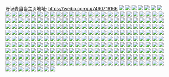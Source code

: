 讶讶麦当当主页地址: https://weibo.com/u/7460716166 
![](https://wx4.sinaimg.cn/mw2000/0088Up5Ily1h8vd6i9vx9j32c0340kjl.jpg) 
![](https://wx4.sinaimg.cn/mw2000/0088Up5Ily1h8vd6l9kphj31sc2dshdu.jpg) 
![](https://wx4.sinaimg.cn/mw2000/0088Up5Ily1h8vd6j876jj32c0340qv5.jpg) 
![](https://wx4.sinaimg.cn/mw2000/0088Up5Ily1h8vd6myfbvj31sc2dsb2a.jpg) 
![](https://wx4.sinaimg.cn/mw2000/0088Up5Ily1h8ryci4y43j30u0140n54.jpg) 
![](https://wx4.sinaimg.cn/mw2000/0088Up5Ily1h8ry97pwo1j30u01sw0z2.jpg) 
![](https://wx4.sinaimg.cn/mw2000/0088Up5Ily1h8ry9ltydrj30u01hc13q.jpg) 
![](https://wx4.sinaimg.cn/mw2000/0088Up5Ily1h8qk2e1x9uj30j10xq0z1.jpg) 
![](https://wx4.sinaimg.cn/mw2000/0088Up5Ily1h8qjzidc37j30wl122tja.jpg) 
![](https://wx4.sinaimg.cn/mw2000/0088Up5Ily1h8prq9f43yj30go0gotau.jpg) 
![](https://wx4.sinaimg.cn/mw2000/0088Up5Ily1h8pd36bje9j30u0140tlr.jpg) 
![](https://wx4.sinaimg.cn/mw2000/0088Up5Ily1h8pd4o9cp8j32c0340npe.jpg) 
![](https://wx4.sinaimg.cn/mw2000/0088Up5Ily1h8opvgpgsuj30ty12g4bo.jpg) 
![](https://wx4.sinaimg.cn/mw2000/0088Up5Ily1h8opvh7basj30u01henbd.jpg) 
![](https://wx4.sinaimg.cn/mw2000/0088Up5Ily1h8opvg9j7pj30u01heqei.jpg) 
![](https://wx4.sinaimg.cn/mw2000/0088Up5Ily1h8opvhjkk8j30tw0tw46s.jpg) 
![](https://wx4.sinaimg.cn/mw2000/0088Up5Ily1h8opvht4sij30u41cqgwx.jpg) 
![](https://wx4.sinaimg.cn/mw2000/0088Up5Ily1h8opq6rfvcj31r03401kz.jpg) 
![](https://wx4.sinaimg.cn/mw2000/0088Up5Ily1h8opq3w77tj31r0340qv6.jpg) 
![](https://wx4.sinaimg.cn/mw2000/0088Up5Ily1h8opo0w0jej30b40b4gma.jpg) 
![](https://wx4.sinaimg.cn/mw2000/0088Up5Ily1h8o088snf4j30u00nw13e.jpg) 
![](https://wx4.sinaimg.cn/mw2000/0088Up5Ily1h8l050zxtmj30ku0k2wh0.jpg) 
![](https://wx4.sinaimg.cn/mw2000/0088Up5Ily1h8iiecdt0xj31gh35skjl.jpg) 
![](https://wx4.sinaimg.cn/mw2000/0088Up5Ily1h8c03rwq19j30tg0scafq.jpg) 
![](https://wx4.sinaimg.cn/mw2000/0088Up5Ily1h83l39944yj32bc2bc4qq.jpg) 
![](https://wx4.sinaimg.cn/mw2000/0088Up5Ily1h83l3ceg6uj32bc334x6q.jpg) 
![](https://wx4.sinaimg.cn/mw2000/0088Up5Ily1h83l37v974j32b42b41kx.jpg) 
![](https://wx4.sinaimg.cn/mw2000/0088Up5Ily1h83l3ak11dj32bc2bcqv5.jpg) 
![](https://wx4.sinaimg.cn/mw2000/0088Up5Ily1h83l3d7wk2j32b42b4qv5.jpg) 
![](https://wx4.sinaimg.cn/mw2000/0088Up5Ily1h7rvdztklfj30qo0zkwk8.jpg) 
![](https://wx4.sinaimg.cn/mw2000/0088Up5Ily1h7rveb4tc8j30ed0ek0sj.jpg) 
![](https://wx4.sinaimg.cn/mw2000/0088Up5Ily1h7rvespbvxj30qo0qo3yf.jpg) 
![](https://wx4.sinaimg.cn/mw2000/0088Up5Ily1h7rvdzh97qj30qo0z6789.jpg) 
![](https://wx4.sinaimg.cn/mw2000/0088Up5Ily1h7opqqq210j30dq0dqjsr.jpg) 
![](https://wx4.sinaimg.cn/mw2000/0088Up5Ily1h7od334pbgj31uk2dsx6p.jpg) 
![](https://wx4.sinaimg.cn/mw2000/0088Up5Ily1h7od34o2oej31uk2eo1ky.jpg) 
![](https://wx4.sinaimg.cn/mw2000/0088Up5Ily1h7od2z5dstj31u22gob2a.jpg) 
![](https://wx4.sinaimg.cn/mw2000/0088Up5Ily1h7od37hjwhj31ro2ccnpd.jpg) 
![](https://wx4.sinaimg.cn/mw2000/0088Up5Ily1h7od39nxedj31w02iob2a.jpg) 
![](https://wx4.sinaimg.cn/mw2000/0088Up5Ily1h7od3bx120j31cw1ya7wh.jpg) 
![](https://wx4.sinaimg.cn/mw2000/0088Up5Ily1h7od35zun0j31ih29qu0x.jpg) 
![](https://wx4.sinaimg.cn/mw2000/0088Up5Ily1h7od2zpbqyj30qo0zkdtg.jpg) 
![](https://wx4.sinaimg.cn/mw2000/0088Up5Ily1h7od305sihj30qo0zkaob.jpg) 
![](https://wx4.sinaimg.cn/mw2000/0088Up5Ily1h7n5e71sozj30sg0sgq7v.jpg) 
![](https://wx4.sinaimg.cn/mw2000/0088Up5Ily1h7htsccdn9j32bc2bckjl.jpg) 
![](https://wx4.sinaimg.cn/mw2000/0088Up5Ily1h7hai5x6xcj31gq0vqdgv.jpg) 
![](https://wx4.sinaimg.cn/mw2000/0088Up5Ily1h7haitfx7gj32a81c8gni.jpg) 
![](https://wx4.sinaimg.cn/mw2000/0088Up5Ily1h7g7syouebj31zy2nyamc.jpg) 
![](https://wx4.sinaimg.cn/mw2000/0088Up5Ily1h7fiwqko4ij31y62xa7wl.jpg) 
![](https://wx4.sinaimg.cn/mw2000/0088Up5Ily1h7fiwnvgsoj32bc334b2e.jpg) 
![](https://wx4.sinaimg.cn/mw2000/0088Up5Ily1h7dxlz2cvij32c030gqbp.jpg) 
![](https://wx4.sinaimg.cn/mw2000/0088Up5Ily1h7dxm0hry2j32c034019c.jpg) 
![](https://wx4.sinaimg.cn/mw2000/0088Up5Ily1h7dxm1ntnzj31sc1scu0x.jpg) 
![](https://wx4.sinaimg.cn/mw2000/0088Up5Ily1h7dxlxob9pj32c0340kjm.jpg) 
![](https://wx4.sinaimg.cn/mw2000/0088Up5Ily1h7avbzfzn3j33402c0dvb.jpg) 
![](https://wx4.sinaimg.cn/mw2000/0088Up5Ily1h7avc0tmkyj32c03407cd.jpg) 
![](https://wx4.sinaimg.cn/mw2000/0088Up5Ily1h7avc1m9jcj318n1uy1kx.jpg) 
![](https://wx4.sinaimg.cn/mw2000/0088Up5Ily1h7avc295bej32bc3341kl.jpg) 
![](https://wx4.sinaimg.cn/mw2000/0088Up5Ily1h7aikw2u08j30u00zcjtu.jpg) 
![](https://wx4.sinaimg.cn/mw2000/0088Up5Ily1h77g6jqjxyj30qo0dd74k.jpg) 
![](https://wx4.sinaimg.cn/mw2000/0088Up5Ily1h76x5t6ibvj30zk0qodn9.jpg) 
![](https://wx4.sinaimg.cn/mw2000/0088Up5Ily1h73vh6p2o8j31em1viq6h.jpg) 
![](https://wx4.sinaimg.cn/mw2000/0088Up5Ily1h73vgojmobj31w02iowjb.jpg) 
![](https://wx4.sinaimg.cn/mw2000/0088Up5Ily1h73vgvm7qlj31w02ioe81.jpg) 
![](https://wx4.sinaimg.cn/mw2000/0088Up5Ily1h73vh30fb9j31w02ionpd.jpg) 
![](https://wx4.sinaimg.cn/mw2000/0088Up5Ily1h73dtuvkd7j30qo0ouaa8.jpg) 
![](https://wx4.sinaimg.cn/mw2000/0088Up5Ily1h72r1d5q4sj30u0140q7t.jpg) 
![](https://wx4.sinaimg.cn/mw2000/0088Up5Ily1h72kanays3j30ax0gd3zd.jpg) 
![](https://wx4.sinaimg.cn/mw2000/0088Up5Ily1h71kzl2hqrj30u0140t9h.jpg) 
![](https://wx4.sinaimg.cn/mw2000/0088Up5Ily1h71kzlg6vcj30u017ptee.jpg) 
![](https://wx4.sinaimg.cn/mw2000/0088Up5Ily1h71kzkdfngj30u01400ug.jpg) 
![](https://wx4.sinaimg.cn/mw2000/0088Up5Ily1h71kzpe78vj30sg0sg7bl.jpg) 
![](https://wx4.sinaimg.cn/mw2000/0088Up5Ily1h71kzowot2j31ro2cxe81.jpg) 
![](https://wx4.sinaimg.cn/mw2000/0088Up5Ily1h71kznfdosj31w01w01ij.jpg) 
![](https://wx4.sinaimg.cn/mw2000/0088Up5Ily1h71kzjx62oj30u0140tea.jpg) 
![](https://wx4.sinaimg.cn/mw2000/0088Up5Ily1h71kzlw7fsj30u00u0gvk.jpg) 
![](https://wx4.sinaimg.cn/mw2000/0088Up5Ily1h71kzmkyk1j30u0140di0.jpg) 
![](https://wx4.sinaimg.cn/mw2000/0088Up5Ily1h7154ru51kj31w01w0428.jpg) 
![](https://wx4.sinaimg.cn/mw2000/0088Up5Ily1h70jga8zhij31w02io7wh.jpg) 
![](https://wx4.sinaimg.cn/mw2000/0088Up5Ily1h6zdt35hnbj30u00u0wf0.jpg) 
![](https://wx4.sinaimg.cn/mw2000/0088Up5Ily1h6ybbcvcvbj32b42b47lz.jpg) 
![](https://wx4.sinaimg.cn/mw2000/0088Up5Ily1h6yb6w877kj30u0140ahc.jpg) 
![](https://wx4.sinaimg.cn/mw2000/0088Up5Ily1h6yb6wka9ej30u00u0q6s.jpg) 
![](https://wx4.sinaimg.cn/mw2000/0088Up5Ily1h6yb6wtf0gj30u00u0gnc.jpg) 
![](https://wx4.sinaimg.cn/mw2000/0088Up5Ily1h6yb6x2xntj30u00ycgs8.jpg) 
![](https://wx4.sinaimg.cn/mw2000/0088Up5Ily1h6yb6xfe8yj30u013z7bs.jpg) 
![](https://wx4.sinaimg.cn/mw2000/0088Up5Ily1h6yb6xpwdzj30u00u0n15.jpg) 
![](https://wx4.sinaimg.cn/mw2000/0088Up5Ily1h6yb6y2rq3j30u0140n4p.jpg) 
![](https://wx4.sinaimg.cn/mw2000/0088Up5Ily1h6yb6yfcpaj30u0140jur.jpg) 
![](https://wx4.sinaimg.cn/mw2000/0088Up5Ily1h6yb6yo5udj30u00u0tcj.jpg) 
![](https://wx4.sinaimg.cn/mw2000/0088Up5Ily1h6x0o5hoepj30u00u043o.jpg) 
![](https://wx4.sinaimg.cn/mw2000/0088Up5Ily1h6x0pb745lj30u00u0dps.jpg) 
![](https://wx4.sinaimg.cn/mw2000/0088Up5Ily1h6x0pbhhctj30u00u0wkp.jpg) 
![](https://wx4.sinaimg.cn/mw2000/0088Up5Ily1h6x0rsgob1j30u00u0437.jpg) 
![](https://wx4.sinaimg.cn/mw2000/0088Up5Ily1h6x0rsrqpvj30u00u0q56.jpg) 
![](https://wx4.sinaimg.cn/mw2000/0088Up5Ily1h6x0rt08ryj30u0140q4i.jpg) 
![](https://wx4.sinaimg.cn/mw2000/0088Up5Ily1h6x0rtm9r1j30u014041p.jpg) 
![](https://wx4.sinaimg.cn/mw2000/0088Up5Ily1h6x0sxnkupj30u0140djf.jpg) 
![](https://wx4.sinaimg.cn/mw2000/0088Up5Ily1h6x0sxz8v6j30u0140n1z.jpg) 
![](https://wx4.sinaimg.cn/mw2000/0088Up5Ily1h6uo9co6huj32c02c04qs.jpg) 
![](https://wx4.sinaimg.cn/mw2000/0088Up5Ily1h6uoorr63lj30u01400x7.jpg) 
![](https://wx4.sinaimg.cn/mw2000/0088Up5Ily1h6uopflcypj30u01t0aez.jpg) 
![](https://wx4.sinaimg.cn/mw2000/0088Up5Ily1h6uoqdggiwj30zb0u0gre.jpg) 
![](https://wx4.sinaimg.cn/mw2000/0088Up5Ily1h6uoqu8x6uj30u0140whu.jpg) 
![](https://wx4.sinaimg.cn/mw2000/0088Up5Ily1h6uorna4jkj30u014043g.jpg) 
![](https://wx4.sinaimg.cn/mw2000/0088Up5Ily1h6uos4fxp4j30u0140dl4.jpg) 
![](https://wx4.sinaimg.cn/mw2000/0088Up5Ily1h6uoshor1tj30u01407ds.jpg) 
![](https://wx4.sinaimg.cn/mw2000/0088Up5Ily1h6uot2notzj30u0140wkk.jpg) 
![](https://wx4.sinaimg.cn/mw2000/0088Up5Ily1h6ua3b10tzj30ds0dsq4s.jpg) 
![](https://wx4.sinaimg.cn/mw2000/0088Up5Ily1h6r5agpbutj32bc334kjl.jpg) 
![](https://wx4.sinaimg.cn/mw2000/0088Up5Ily1h6r4piteu0j32c0340b2a.jpg) 
![](https://wx4.sinaimg.cn/mw2000/0088Up5Ily1h6r4pkoaesj31qr2ciqv5.jpg) 
![](https://wx4.sinaimg.cn/mw2000/0088Up5Ily1h6r4ppilkvj32c0340b2a.jpg) 
![](https://wx4.sinaimg.cn/mw2000/0088Up5Ily1h6r4ppzsq9j30u0140abe.jpg) 
![](https://wx4.sinaimg.cn/mw2000/0088Up5Ily1h6r4pmm51rj32c02qw1ky.jpg) 
![](https://wx4.sinaimg.cn/mw2000/0088Up5Ily1h6r4ps84boj32c02c04qq.jpg) 
![](https://wx4.sinaimg.cn/mw2000/0088Up5Ily1h69qlrnqylj30u0140tbn.jpg) 
![](https://wx4.sinaimg.cn/mw2000/0088Up5Ily1h69qqsofuwj30u014575z.jpg) 
![](https://wx4.sinaimg.cn/mw2000/0088Up5Ily1h69qlwexgoj32c0340npe.jpg) 
![](https://wx4.sinaimg.cn/mw2000/0088Up5Ily1h69qm6kckfj32402tcu0x.jpg) 
![](https://wx4.sinaimg.cn/mw2000/0088Up5Ily1h69qm17xspj32c0340tka.jpg) 
![](https://wx4.sinaimg.cn/mw2000/0088Up5Ily1h69qrnoeckj30ge0re0t9.jpg) 
![](https://wx4.sinaimg.cn/mw2000/0088Up5Ily1h69qqt0i1hj30u0140my7.jpg) 
![](https://wx4.sinaimg.cn/mw2000/0088Up5Ily1h69qlub3pjj31w01w0gqh.jpg) 
![](https://wx4.sinaimg.cn/mw2000/0088Up5Ily1h69qltmue8j30u0140dic.jpg) 
![](https://wx4.sinaimg.cn/mw2000/0088Up5Ily1h60rec808sj31r034046m.jpg) 
![](https://wx4.sinaimg.cn/mw2000/0088Up5Ily1h5x8nievkkj30u01t07go.jpg) 
![](https://wx4.sinaimg.cn/mw2000/0088Up5Ily1h5ve2gx3z6j30u0140wpl.jpg) 
![](https://wx4.sinaimg.cn/mw2000/0088Up5Ily1h5ve18l3jsj30u0140n2f.jpg) 
![](https://wx4.sinaimg.cn/mw2000/0088Up5Ily1h5vdxl5h4pj30u0140wnn.jpg) 
![](https://wx4.sinaimg.cn/mw2000/0088Up5Ily1h5vdxlwyu4j30u014046s.jpg) 
![](https://wx4.sinaimg.cn/mw2000/0088Up5Ily1h5vdxlhmyqj30u013zgu4.jpg) 
![](https://wx4.sinaimg.cn/mw2000/0088Up5Ily1h5ve18b8ldj30u0140jwj.jpg) 
![](https://wx4.sinaimg.cn/mw2000/0088Up5Ily1h5ve4uix91j30u00u0wjn.jpg) 
![](https://wx4.sinaimg.cn/mw2000/0088Up5Ily1h5ve17ym9rj30u01407bd.jpg) 
![](https://wx4.sinaimg.cn/mw2000/0088Up5Ily1h5ve1a9xabj30u0140tfi.jpg) 
![](https://wx4.sinaimg.cn/mw2000/0088Up5Ily1h5to9xbcroj31w01w07tl.jpg) 
![](https://wx4.sinaimg.cn/mw2000/0088Up5Ily1h5sj8z6pxzj32c03401ky.jpg) 
![](https://wx4.sinaimg.cn/mw2000/0088Up5Ily1h5kg4muiioj32bc334qv5.jpg) 
![](https://wx4.sinaimg.cn/mw2000/0088Up5Ily1h5h20au7cdj32c03407wl.jpg) 
![](https://wx4.sinaimg.cn/mw2000/0088Up5Ily1h5bh58g48gj32bc2bcgy2.jpg) 
![](https://wx4.sinaimg.cn/mw2000/0088Up5Ily1h59cz0n6wpj30u010qafl.jpg) 
![](https://wx4.sinaimg.cn/mw2000/0088Up5Ily1h5930dlzx1j32io1w0x6q.jpg) 
![](https://wx4.sinaimg.cn/mw2000/0088Up5Ily1h58x504huij32202qonpd.jpg) 
![](https://wx4.sinaimg.cn/mw2000/0088Up5Ily1h58b3968ocj32bc334npd.jpg) 
![](https://wx4.sinaimg.cn/mw2000/0088Up5Ily1h57nwt1ik1j31w02ioe81.jpg) 
![](https://wx4.sinaimg.cn/mw2000/0088Up5Ily1h55n3ke0q4j31w01w0ay3.jpg) 
![](https://wx4.sinaimg.cn/mw2000/0088Up5Ily1h55n3jzyo8j30sg0sgtex.jpg) 
![](https://wx4.sinaimg.cn/mw2000/0088Up5Ily1h55n3l9p53j31w01w01kx.jpg) 
![](https://wx4.sinaimg.cn/mw2000/0088Up5Ily1h55n3m32arj31w02iokjl.jpg) 
![](https://wx4.sinaimg.cn/mw2000/0088Up5Ily1h54zhs25i2j322o340npe.jpg) 
![](https://wx4.sinaimg.cn/mw2000/0088Up5Ily1h50vdsqofpj31w02iob2b.jpg) 
![](https://wx4.sinaimg.cn/mw2000/0088Up5Ily1h50vdlu2rwj32bc334hdv.jpg) 
![](https://wx4.sinaimg.cn/mw2000/0088Up5Ily1h50vdpwv53j31ca2dshdu.jpg) 
![](https://wx4.sinaimg.cn/mw2000/0088Up5Ily1h50vdbgly0j32bc3341kz.jpg) 
![](https://wx4.sinaimg.cn/mw2000/0088Up5Ily1h50vdg4sb6j33342bc1kz.jpg) 
![](https://wx4.sinaimg.cn/mw2000/0088Up5Ily1h50vdnku0qj32bc2bcb2a.jpg) 
![](https://wx4.sinaimg.cn/mw2000/0088Up5Ily1h50vd42mjxj32bc3347wj.jpg) 
![](https://wx4.sinaimg.cn/mw2000/0088Up5Ily1h50vd6vwnzj32bc334u0y.jpg) 
![](https://wx4.sinaimg.cn/mw2000/0088Up5Ily1h50vdifdmej31zm2zunpd.jpg) 
![](https://wx4.sinaimg.cn/mw2000/0088Up5Ily1h4y1sxgo5hj32b42b4x6p.jpg) 
![](https://wx4.sinaimg.cn/mw2000/0088Up5Ily1h4v4e78it6j30go0godi9.jpg) 
![](https://wx4.sinaimg.cn/mw2000/0088Up5Ily1h4txnbu6z0j322o340b2c.jpg) 
![](https://wx4.sinaimg.cn/mw2000/0088Up5Ily1h4txnctlm6j31w01w0b29.jpg) 
![](https://wx4.sinaimg.cn/mw2000/0088Up5Ily1h4txn98dtoj31of2zee83.jpg) 
![](https://wx4.sinaimg.cn/mw2000/0088Up5Ily1h4txn7bs1wj31y42x6qv6.jpg) 
![](https://wx4.sinaimg.cn/mw2000/0088Up5Ily1h4s0w547f4j32b42b41kx.jpg) 
![](https://wx4.sinaimg.cn/mw2000/0088Up5Ily1h4o2183mfsj32dc35sx6q.jpg) 
![](https://wx4.sinaimg.cn/mw2000/0088Up5Ily1h4epqwo7r0j31qf3341ky.jpg) 
![](https://wx4.sinaimg.cn/mw2000/0088Up5Ily1h4eptuuvz1j30u01he10q.jpg) 
![](https://wx4.sinaimg.cn/mw2000/0088Up5Ily1h4epqxiyljj31w01w0hdu.jpg) 
![](https://wx4.sinaimg.cn/mw2000/0088Up5Ily1h4epr0skajj31qf334b2a.jpg) 
![](https://wx4.sinaimg.cn/mw2000/0088Up5Ily1h4epr2cxclj31qf334hdu.jpg) 
![](https://wx4.sinaimg.cn/mw2000/0088Up5Ily1h4epr3aci8j32bc334e82.jpg) 
![](https://wx4.sinaimg.cn/mw2000/0088Up5Ily1h4ept2rlj0j32bc334u0x.jpg) 
![](https://wx4.sinaimg.cn/mw2000/0088Up5Ily1h4ept4k2tnj32bc334qv6.jpg) 
![](https://wx4.sinaimg.cn/mw2000/0088Up5Ily1h4eptcompxj32bc334x6q.jpg) 
![](https://wx4.sinaimg.cn/mw2000/0088Up5Ily1h3zq3t8bzxj30hs0hcglw.jpg) 
![](https://wx4.sinaimg.cn/mw2000/0088Up5Ily1h3u1u59s9oj32b42b4b1x.jpg) 
![](https://wx4.sinaimg.cn/mw2000/0088Up5Ily1h3nob0ol34j32bc334kjl.jpg) 
![](https://wx4.sinaimg.cn/mw2000/0088Up5Ily1h3noazs3b7j32bc3347wi.jpg) 
![](https://wx4.sinaimg.cn/mw2000/0088Up5Ily1h3noayep2pj30u01hc7hf.jpg) 
![](https://wx4.sinaimg.cn/mw2000/0088Up5Ily1h3nob1k86sj32bc334hdt.jpg) 
![](https://wx4.sinaimg.cn/mw2000/0088Up5Ily1h3fn9rmap9j31w01w0qn8.jpg) 
![](https://wx4.sinaimg.cn/mw2000/0088Up5Ily1h3fn9p5nsbj32bc3341ky.jpg) 
![](https://wx4.sinaimg.cn/mw2000/0088Up5Ily1h3fn9ti88oj32bc334npd.jpg) 
![](https://wx4.sinaimg.cn/mw2000/0088Up5Ily1h3fn9wby2bj32bc334hdt.jpg) 
![](https://wx4.sinaimg.cn/mw2000/0088Up5Ily1h3fn9mdostj32ow3404qq.jpg) 
![](https://wx4.sinaimg.cn/mw2000/0088Up5Ily1h3fna57b7ij321v2wob2a.jpg) 
![](https://wx4.sinaimg.cn/mw2000/0088Up5Ily1h3fna9deh2j31qg330hdu.jpg) 
![](https://wx4.sinaimg.cn/mw2000/0088Up5Ily1h3fn9k01cpj30qo0qo0wl.jpg) 
![](https://wx4.sinaimg.cn/mw2000/0088Up5Ily1h3fnabkcn9j32bc3341ky.jpg) 
![](https://wx4.sinaimg.cn/mw2000/0088Up5Ily1h39a4lkdnpj302s02o0si.jpg) 
![](https://wx4.sinaimg.cn/mw2000/0088Up5Ily1h2tmawx6gxj321131k4qq.jpg) 
![](https://wx4.sinaimg.cn/mw2000/0088Up5Ily1h2ml7mgtlsj31w02io1kx.jpg) 
![](https://wx4.sinaimg.cn/mw2000/0088Up5Ily1h2jo27m0lij31qg330hdu.jpg) 
![](https://wx4.sinaimg.cn/mw2000/0088Up5Ily1h2jo24p1f0j31v82su7wi.jpg) 
![](https://wx4.sinaimg.cn/mw2000/0088Up5Ily1h2jo2349o5j32bc334x6p.jpg) 
![](https://wx4.sinaimg.cn/mw2000/0088Up5Ily1h2jo25mlvpj31hu28rkjl.jpg) 
![](https://wx4.sinaimg.cn/mw2000/0088Up5Ily1h2jo8gdlvpj32bc3341ky.jpg) 
![](https://wx4.sinaimg.cn/mw2000/0088Up5Ily1h2jo2c8ltnj32bc334x6p.jpg) 
![](https://wx4.sinaimg.cn/mw2000/0088Up5Ily1h2csrf4iq9j30r2102k7z.jpg) 
![](https://wx4.sinaimg.cn/mw2000/0088Up5Ily1h2csrejcbkj31je2b47wh.jpg) 
![](https://wx4.sinaimg.cn/mw2000/0088Up5Ily1h2csrcdj4lj31dk22chdt.jpg) 
![](https://wx4.sinaimg.cn/mw2000/0088Up5Ily1h2csrb9wk7j31jz2bzb29.jpg) 
![](https://wx4.sinaimg.cn/mw2000/0088Up5Ily1h2csrh5vhqj327y2ym7wj.jpg) 
![](https://wx4.sinaimg.cn/mw2000/0088Up5Ily1h2ct2stctsj31je2b41kx.jpg) 
![](https://wx4.sinaimg.cn/mw2000/0088Up5Ily1h29gpf1au5j30sg0sgafy.jpg) 
![](https://wx4.sinaimg.cn/mw2000/0088Up5Ily1h29gpf9y8kj30sg0sgdlw.jpg) 
![](https://wx4.sinaimg.cn/mw2000/0088Up5Ily1h29gpfit5hj30sg0sgq9h.jpg) 
![](https://wx4.sinaimg.cn/mw2000/0088Up5Ily1h29gpg779aj33342bce81.jpg) 
![](https://wx4.sinaimg.cn/mw2000/0088Up5Ily1h27qkhoimej32bc334e81.jpg) 
![](https://wx4.sinaimg.cn/mw2000/0088Up5Ily1h24rdrmitsj32bc334kjl.jpg) 
![](https://wx4.sinaimg.cn/mw2000/0088Up5Ily1h1xxjrkkbcj31w01w04qp.jpg) 
![](https://wx4.sinaimg.cn/mw2000/0088Up5Ily1h1xxjlq9jwj31w01w01kx.jpg) 
![](https://wx4.sinaimg.cn/mw2000/0088Up5Ily1h1xxjksyd2j31w02iob29.jpg) 
![](https://wx4.sinaimg.cn/mw2000/0088Up5Ily1h1xxjn5drsj31w02ioqv5.jpg) 
![](https://wx4.sinaimg.cn/mw2000/0088Up5Ily1h1xxjtsaopj31w02iokjn.jpg) 
![](https://wx4.sinaimg.cn/mw2000/0088Up5Ily1h1xxjolsgsj31w01w0e81.jpg) 
![](https://wx4.sinaimg.cn/mw2000/0088Up5Ily1h1xxjpvhlvj31w02iohdt.jpg) 
![](https://wx4.sinaimg.cn/mw2000/0088Up5Ily1h1xxjsdp75j31w01w01kx.jpg) 
![](https://wx4.sinaimg.cn/mw2000/0088Up5Ily1h1xxjuls68j31w02io1kx.jpg) 
![](https://wx4.sinaimg.cn/mw2000/0088Up5Ily1h1wt8e4dhrj32b42b4kjm.jpg) 
![](https://wx4.sinaimg.cn/mw2000/0088Up5Ily1h1czbyzmeqj31t00u0qb9.jpg) 
![](https://wx4.sinaimg.cn/mw2000/0088Up5Ily1h19nic3vlcj31hc2yo1kx.jpg) 
![](https://wx4.sinaimg.cn/mw2000/0088Up5Ily1h18b3fkfmbj32c02c0qv6.jpg) 
![](https://wx4.sinaimg.cn/mw2000/0088Up5Ily1h0ohv16ks5j32db3jzu0x.jpg) 
![](https://wx4.sinaimg.cn/mw2000/0088Up5Ily1h09cbf41u7j31jp1jpqnf.jpg) 
![](https://wx4.sinaimg.cn/mw2000/0088Up5Ily1h09cbatzj3j31w01w01ei.jpg) 
![](https://wx4.sinaimg.cn/mw2000/0088Up5Ily1h09cbg5u0aj31w01w04qp.jpg) 
![](https://wx4.sinaimg.cn/mw2000/0088Up5Ily1h09cbgfvvbj30j60j9751.jpg) 
![](https://wx4.sinaimg.cn/mw2000/0088Up5Ily1h02gv6l0xrj31sc2dsx6p.jpg) 
![](https://wx4.sinaimg.cn/mw2000/0088Up5Ily1h02gvnysekj31sc1scu0x.jpg) 
![](https://wx4.sinaimg.cn/mw2000/0088Up5Ily1h02gvqpsc9j31sc1scnpd.jpg) 
![](https://wx4.sinaimg.cn/mw2000/0088Up5Ily1h02gv9chwzj31sc2ds1ky.jpg) 
![](https://wx4.sinaimg.cn/mw2000/0088Up5Ily1h02gvliodij31sb2dsnpf.jpg) 
![](https://wx4.sinaimg.cn/mw2000/0088Up5Ily1h02gvfnqzzj32c02c0hdu.jpg) 
![](https://wx4.sinaimg.cn/mw2000/0088Up5Ily1h02gvuhuzaj32c02c07wi.jpg) 
![](https://wx4.sinaimg.cn/mw2000/0088Up5Ily1h02gvb5cjkj31le2c04qp.jpg) 
![](https://wx4.sinaimg.cn/mw2000/0088Up5Ily1h02gvbtpktj30qo0zktid.jpg) 
